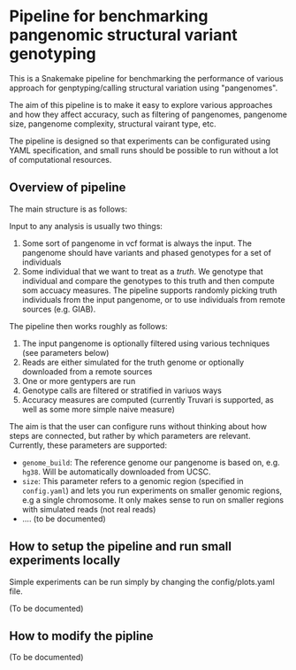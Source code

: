 
# Pipeline for benchmarking pangenomic structural variant genotyping

This is a Snakemake pipeline for benchmarking the performance of various approach for genptyping/calling structural variation using "pangenomes".

The aim of this pipeline is to make it easy to explore various approaches and how they affect accuracy, such as filtering of pangenomes, pangenome size, pangenome complexity, structural vairant type, etc.

The pipeline is designed so that experiments can be configurated using YAML specification, and small runs should be possible to run without a lot of computational resources.


## Overview of pipeline

The main structure is as follows:

Input to any analysis is usually two things:

1) Some sort of pangenome in vcf format is always the input. The pangenome should have variants and phased genotypes for a set of individuals
2) Some individual that we want to treat as a *truth*. We genotype that individual and compare the genotypes to this truth and then compute som accuacy measures. The pipeline supports randomly picking truth individuals from the input pangenome, or to use individuals from remote sources (e.g. GIAB).

The pipeline then works roughly as follows:

1) The input pangenome is optionally filtered using various techniques (see parameters below)
2) Reads are either simulated for the truth genome or optionally downloaded from a remote sources
3) One or more gentypers are run
4) Genotype calls are filtered or stratified in variuos ways
5) Accuracy measures are computed (currently Truvari is supported, as well as some more simple naive measure)

The aim is that the user can configure runs without thinking about how steps are connected, but rather by which parameters are relevant. Currently, these parameters are supported:

* `genome_build`: The reference genome our pangenome is based on, e.g. `hg38`. Will be automatically downloaded from UCSC.
* `size`: This parameter refers to a genomic region (specified in `config.yaml`) and lets you run experiments on smaller genomic regions, e.g a single chromosome. It only makes sense to run on smaller regions with simulated reads (not real reads)
* .... (to be documented)



## How to setup the pipeline and run small experiments locally
Simple experiments can be run simply by changing the config/plots.yaml file.

(To be documented)


## How to modify the pipline

(To be documented)


